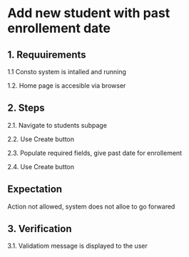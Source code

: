 # Add new student with past enrollement date

## 1. Requuirements 
1.1 Consto system is intalled and running

1.2. Home page is accesible via browser


## 2. Steps
2.1. Navigate to students subpage

2.2. Use Create button

2.3. Populate required fields, give past date for enrollement

2.4. Use Create button

## Expectation 
Action not allowed, system does not alloe to go forwared

## 3. Verification 
3.1. Validatiom message is displayed to the user
